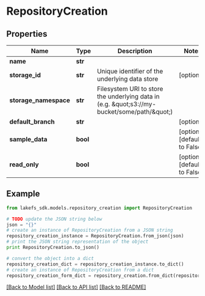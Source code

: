 # RepositoryCreation


## Properties

Name | Type | Description | Notes
------------ | ------------- | ------------- | -------------
**name** | **str** |  | 
**storage_id** | **str** | Unique identifier of the underlying data store | [optional] 
**storage_namespace** | **str** | Filesystem URI to store the underlying data in (e.g. \&quot;s3://my-bucket/some/path/\&quot;) | 
**default_branch** | **str** |  | [optional] 
**sample_data** | **bool** |  | [optional] [default to False]
**read_only** | **bool** |  | [optional] [default to False]

## Example

```python
from lakefs_sdk.models.repository_creation import RepositoryCreation

# TODO update the JSON string below
json = "{}"
# create an instance of RepositoryCreation from a JSON string
repository_creation_instance = RepositoryCreation.from_json(json)
# print the JSON string representation of the object
print RepositoryCreation.to_json()

# convert the object into a dict
repository_creation_dict = repository_creation_instance.to_dict()
# create an instance of RepositoryCreation from a dict
repository_creation_form_dict = repository_creation.from_dict(repository_creation_dict)
```
[[Back to Model list]](../README.md#documentation-for-models) [[Back to API list]](../README.md#documentation-for-api-endpoints) [[Back to README]](../README.md)


